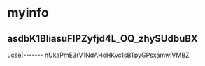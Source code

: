 # myinfo

asdbK1BliasuFIPZyfjd4L_OQ_zhySUdbuBX
-----
ucse|-------
nUkaPmE3rV1NdAHoHKvc1sBTpyGPsxamwiVMBZ
